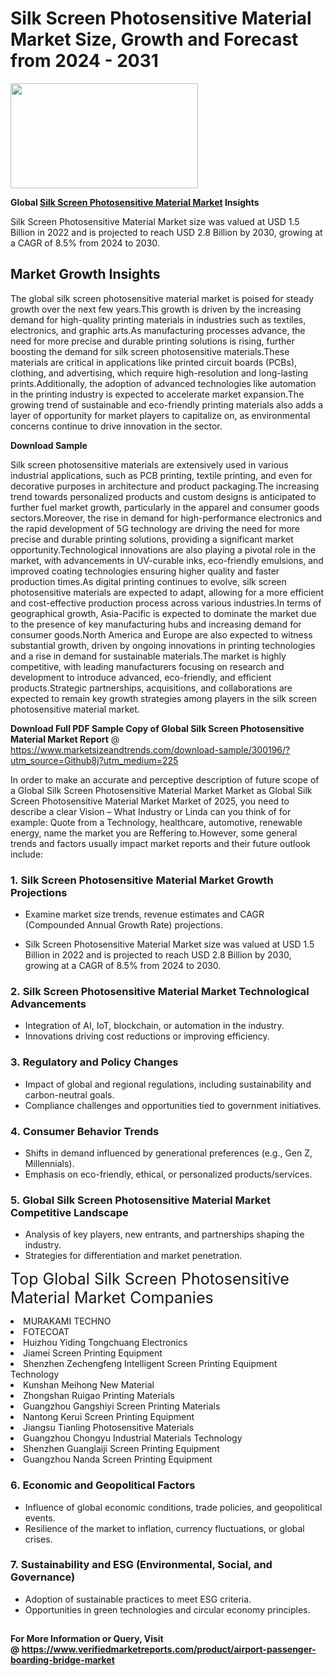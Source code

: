 <H1>Silk Screen Photosensitive Material Market Size, Growth and Forecast from 2024 - 2031</H1><img class="aligncenter size-medium wp-image-584254" src="https://thirdeyenews.in/wp-content/uploads/2024/09/Global-Market-Research-300x168.jpeg" alt="" width="300" height="168" /><p><strong>Global&nbsp;<a href="https://www.marketsizeandtrends.com/download-sample/300196/?utm_source=Github8j?utm_medium=225">Silk Screen Photosensitive Material Market</a> Insights</strong></p><p>Silk Screen Photosensitive Material Market size was valued at USD 1.5 Billion in 2022 and is projected to reach USD 2.8 Billion by 2030, growing at a CAGR of 8.5% from 2024 to 2030.</p><p><h2>Market Growth Insights</h2> <p>The global silk screen photosensitive material market is poised for steady growth over the next few years.This growth is driven by the increasing demand for high-quality printing materials in industries such as textiles, electronics, and graphic arts.As manufacturing processes advance, the need for more precise and durable printing solutions is rising, further boosting the demand for silk screen photosensitive materials.These materials are critical in applications like printed circuit boards (PCBs), clothing, and advertising, which require high-resolution and long-lasting prints.Additionally, the adoption of advanced technologies like automation in the printing industry is expected to accelerate market expansion.The growing trend of sustainable and eco-friendly printing materials also adds a layer of opportunity for market players to capitalize on, as environmental concerns continue to drive innovation in the sector.</p> <p><strong>Download Sample</strong></p> <p>Silk screen photosensitive materials are extensively used in various industrial applications, such as PCB printing, textile printing, and even for decorative purposes in architecture and product packaging.The increasing trend towards personalized products and custom designs is anticipated to further fuel market growth, particularly in the apparel and consumer goods sectors.Moreover, the rise in demand for high-performance electronics and the rapid development of 5G technology are driving the need for more precise and durable printing solutions, providing a significant market opportunity.Technological innovations are also playing a pivotal role in the market, with advancements in UV-curable inks, eco-friendly emulsions, and improved coating technologies ensuring higher quality and faster production times.As digital printing continues to evolve, silk screen photosensitive materials are expected to adapt, allowing for a more efficient and cost-effective production process across various industries.In terms of geographical growth, Asia-Pacific is expected to dominate the market due to the presence of key manufacturing hubs and increasing demand for consumer goods.North America and Europe are also expected to witness substantial growth, driven by ongoing innovations in printing technologies and a rise in demand for sustainable materials.The market is highly competitive, with leading manufacturers focusing on research and development to introduce advanced, eco-friendly, and efficient products.Strategic partnerships, acquisitions, and collaborations are expected to remain key growth strategies among players in the silk screen photosensitive material market.</p> <p><span class=""><strong>Download Full PDF Sample Copy of Global Silk Screen Photosensitive Material Market Report</strong> @ <a href="https://www.marketsizeandtrends.com/download-sample/300196/?utm_source=Github8j?utm_medium=225" target="_blank">https://www.marketsizeandtrends.com/download-sample/300196/?utm_source=Github8j?utm_medium=225</a></span></p><p>In order to make an accurate and perceptive description of future scope of a Global&nbsp;Silk Screen Photosensitive Material Market Market as Global&nbsp;Silk Screen Photosensitive Material Market Market of 2025, you need to describe a clear Vision &ndash; What Industry or Linda can you think of for example: Quote from a Technology, healthcare, automotive, renewable energy, name the market you are Reffering to.However, some general trends and factors usually impact market reports and their future outlook include:</p><h3>1.&nbsp;<strong>Silk Screen Photosensitive Material Market Growth Projections</strong></h3><ul><li>Examine market size trends, revenue estimates and CAGR (Compounded Annual Growth Rate) projections.</li><li><p>Silk Screen Photosensitive Material Market size was valued at USD 1.5 Billion in 2022 and is projected to reach USD 2.8 Billion by 2030, growing at a CAGR of 8.5% from 2024 to 2030.</p></li></ul><h3>2.&nbsp;<strong>Silk Screen Photosensitive Material Market Technological Advancements</strong></h3><ul><li>Integration of AI, IoT, blockchain, or automation in the industry.</li><li>Innovations driving cost reductions or improving efficiency.</li></ul><h3>3.&nbsp;<strong>Regulatory and Policy Changes</strong></h3><ul><li>Impact of global and regional regulations, including sustainability and carbon-neutral goals.</li><li>Compliance challenges and opportunities tied to government initiatives.</li></ul><h3>4.&nbsp;<strong>Consumer Behavior Trends</strong></h3><ul><li>Shifts in demand influenced by generational preferences (e.g., Gen Z, Millennials).</li><li>Emphasis on eco-friendly, ethical, or personalized products/services.</li></ul><h3>5.&nbsp;<strong>Global Silk Screen Photosensitive Material Market Competitive Landscape</strong></h3><ul><li>Analysis of key players, new entrants, and partnerships shaping the industry.</li><li>Strategies for differentiation and market penetration.</li></ul><p data-pm-slice="1 1 []"><span style="color: inherit; font-family: inherit; font-size: 25px;">Top Global Silk Screen Photosensitive Material Market Companies</span></p><div class="" data-test-id=""><p><li>MURAKAMI TECHNO</li><li> FOTECOAT</li><li> Huizhou Yiding Tongchuang Electronics</li><li> Jiamei Screen Printing Equipment</li><li> Shenzhen Zechengfeng Intelligent Screen Printing Equipment Technology</li><li> Kunshan Meihong New Material</li><li> Zhongshan Ruigao Printing Materials</li><li> Guangzhou Gangshiyi Screen Printing Materials</li><li> Nantong Kerui Screen Printing Equipment</li><li> Jiangsu Tianling Photosensitive Materials</li><li> Guangzhou Chongyu Industrial Materials Technology</li><li> Shenzhen Guanglaiji Screen Printing Equipment</li><li> Guangzhou Nanda Screen Printing Equipment</li></p></div><h3>6.&nbsp;<strong>Economic and Geopolitical Factors</strong></h3><ul><li>Influence of global economic conditions, trade policies, and geopolitical events.</li><li>Resilience of the market to inflation, currency fluctuations, or global crises.</li></ul><h3>7.&nbsp;<strong>Sustainability and ESG (Environmental, Social, and Governance)</strong></h3><ul><li>Adoption of sustainable practices to meet ESG criteria.</li><li>Opportunities in green technologies and circular economy principles.</li></ul><h2><strong style="font-size: 14px;">For More Information or Query, Visit @&nbsp;</strong><a style="background-color: #ffffff; font-size: 14px;" href="https://www.marketsizeandtrends.com/report/silk-screen-photosensitive-material-market/" target="_blank">https://www.verifiedmarketreports.com/product/airport-passenger-boarding-bridge-market</a></h2>